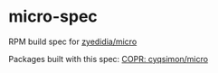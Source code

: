 # micro-spec
RPM build spec for [zyedidia/micro](https://github.com/zyedidia/micro)

Packages built with this spec: [COPR: cyqsimon/micro](https://copr.fedorainfracloud.org/coprs/cyqsimon/micro/)
